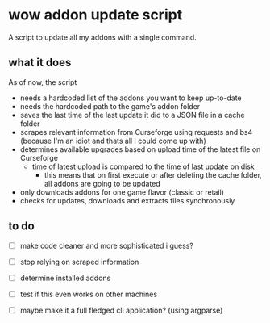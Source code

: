 # wow addon update script
A script to update all my addons with a single command.

## what it does
As of now, the script
* needs a hardcoded list of the addons you want to keep up-to-date
* needs the hardcoded path to the game's addon folder
* saves the last time of the last update it did to a JSON file in a cache folder
* scrapes relevant information from Curseforge using requests and bs4 (because I'm an idiot and
    thats all I could come up with)
* determines available upgrades based on upload time of the latest file on Curseforge
    * time of latest upload is compared to the time of last update on disk
        * this means that on first execute or after deleting the cache folder, all addons are going
            to be updated
* only downloads addons for one game flavor (classic or retail)
* checks for updates, downloads and extracts files synchronously

## to do
* [ ] make code cleaner and more sophisticated i guess?
* [ ] stop relying on scraped information
* [ ] determine installed addons
* [ ] test if this even works on other machines
* [ ] maybe make it a full fledged cli application? (using argparse)

